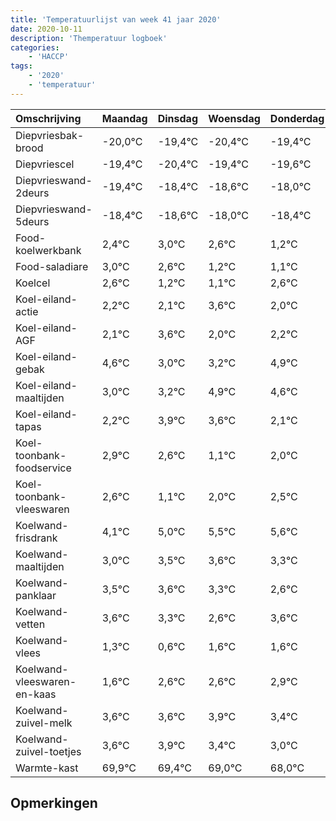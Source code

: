 ```yaml
---
title: 'Temperatuurlijst van week 41 jaar 2020'
date: 2020-10-11
description: 'Themperatuur logboek'
categories:
    - 'HACCP'
tags:
    - '2020'
    - 'temperatuur'
---
```

|Omschrijving|Maandag|Dinsdag|Woensdag|Donderdag|Vrijdag|Zaterdag|Zondag|
|:---|:---|:---|:---|:---|:---|:---|:---|
|Diepvriesbak-brood|-20,0°C|-19,4°C|-20,4°C|-19,4°C|-19,6°C|-19,0°C|-19,4°C|
|Diepvriescel|-19,4°C|-20,4°C|-19,4°C|-19,6°C|-19,0°C|-19,4°C|-20,8°C|
|Diepvrieswand-2deurs|-19,4°C|-18,4°C|-18,6°C|-18,0°C|-18,4°C|-19,8°C|-19,9°C|
|Diepvrieswand-5deurs|-18,4°C|-18,6°C|-18,0°C|-18,4°C|-19,8°C|-19,9°C|-18,4°C|
|Food-koelwerkbank|2,4°C|3,0°C|2,6°C|1,2°C|1,1°C|2,6°C|1,0°C|
|Food-saladiare|3,0°C|2,6°C|1,2°C|1,1°C|2,6°C|1,0°C|1,2°C|
|Koelcel|2,6°C|1,2°C|1,1°C|2,6°C|1,0°C|1,2°C|2,9°C|
|Koel-eiland-actie|2,2°C|2,1°C|3,6°C|2,0°C|2,2°C|3,9°C|3,6°C|
|Koel-eiland-AGF|2,1°C|3,6°C|2,0°C|2,2°C|3,9°C|3,6°C|2,1°C|
|Koel-eiland-gebak|4,6°C|3,0°C|3,2°C|4,9°C|4,6°C|3,1°C|4,0°C|
|Koel-eiland-maaltijden|3,0°C|3,2°C|4,9°C|4,6°C|3,1°C|4,0°C|4,5°C|
|Koel-eiland-tapas|2,2°C|3,9°C|3,6°C|2,1°C|3,0°C|3,5°C|3,6°C|
|Koel-toonbank-foodservice|2,9°C|2,6°C|1,1°C|2,0°C|2,5°C|2,6°C|2,3°C|
|Koel-toonbank-vleeswaren|2,6°C|1,1°C|2,0°C|2,5°C|2,6°C|2,3°C|1,6°C|
|Koelwand-frisdrank|4,1°C|5,0°C|5,5°C|5,6°C|5,3°C|4,6°C|5,6°C|
|Koelwand-maaltijden|3,0°C|3,5°C|3,6°C|3,3°C|2,6°C|3,6°C|3,6°C|
|Koelwand-panklaar|3,5°C|3,6°C|3,3°C|2,6°C|3,6°C|3,6°C|3,9°C|
|Koelwand-vetten|3,6°C|3,3°C|2,6°C|3,6°C|3,6°C|3,9°C|3,4°C|
|Koelwand-vlees|1,3°C|0,6°C|1,6°C|1,6°C|1,9°C|1,4°C|1,0°C|
|Koelwand-vleeswaren-en-kaas|1,6°C|2,6°C|2,6°C|2,9°C|2,4°C|2,0°C|1,0°C|
|Koelwand-zuivel-melk|3,6°C|3,6°C|3,9°C|3,4°C|3,0°C|2,0°C|2,9°C|
|Koelwand-zuivel-toetjes|3,6°C|3,9°C|3,4°C|3,0°C|2,0°C|2,9°C|3,6°C|
|Warmte-kast|69,9°C|69,4°C|69,0°C|68,0°C|68,9°C|69,6°C|70,0°C|

## Opmerkingen


